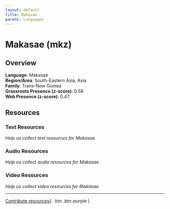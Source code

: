 ```yaml
---
layout: default
title: Makasae
parent: Languages
---
```


# Makasae (mkz)

## Overview

**Language**: Makasae  
**Region/Area**: South-Eastern Asia, Asia  
**Family**: Trans-New Guinea  
**Grassroots Presence (z-score)**: 0.58  
**Web Presence (z-score)**: 0.47  

## Resources

### Text Resources
*Help us collect text resources for Makasae*

### Audio Resources
*Help us collect audio resources for Makasae*

### Video Resources
*Help us collect video resources for Makasae*

---

[Contribute resources](https://forms.office.com/e/1SfLJx3u1r){: .btn .btn-purple }
